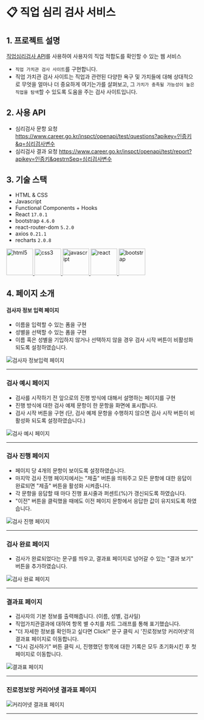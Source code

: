 # :clipboard: 직업 심리 검사 서비스

## 1. 프로젝트 설명

[직업심리검사 API](https://www.career.go.kr/cnet/front/openapi/openApiTestCenter.do)를 사용하여 사용자의 직업 적합도를 확인할 수 있는 웹 서비스

- `직업 가치관 검사 사이트`를 구현합니다.
- 직업 가치관 검사 사이트는 직업과 관련된 다양한 욕구 및 가치들에 대해 상대적으로 무엇을 얼마나 더 중요하게 여기는가를 살펴보고, 그 `가치가 충족될 가능성이 높은 직업을 탐색`할 수 있도록 도움을 주는 검사 사이트입니다.



## 2. 사용 API

- 심리검사 문항 요청 https://www.career.go.kr/inspct/openapi/test/questions?apikey=인증키&q=심리검사변수
- 심리검사 결과 요청 https://www.career.go.kr/inspct/openapi/test/report?apikey=인증키&qestrnSeq=심리검사변수



## 3. 기술 스택

- HTML & CSS
- Javascript
- Functional Components + Hooks
- React `17.0.1`
- bootstrap `4.6.0`
- react-router-dom `5.2.0`
- axios `0.21.1`
- recharts `2.0.8`

<p align="left"> 
    <a href="https://www.w3.org/html/" target="_blank"> 
        <img src="https://raw.githubusercontent.com/devicons/devicon/master/icons/html5/html5-original-wordmark.svg" alt="html5" width="70" height="70"/> 
    </a> 
    <a href="https://www.w3schools.com/css/" target="_blank"> 
        <img src="https://raw.githubusercontent.com/devicons/devicon/master/icons/css3/css3-original-wordmark.svg" alt="css3" width="70" height="70"/> 
    </a> 
    <a href="https://developer.mozilla.org/en-US/docs/Web/JavaScript" target="_blank"> 			<img src="https://raw.githubusercontent.com/devicons/devicon/master/icons/javascript/javascript-original.svg" alt="javascript" width="70" height="70"/> 
    </a> 
    <a href="https://reactjs.org/" target="_blank"> 
        <img src="https://raw.githubusercontent.com/devicons/devicon/master/icons/react/react-original-wordmark.svg" alt="react" width="70" height="70"/> 
    </a>
    <a href="https://getbootstrap.com" target="_blank"> 
        <img src="https://raw.githubusercontent.com/devicons/devicon/master/icons/bootstrap/bootstrap-plain-wordmark.svg" alt="bootstrap" width="70" height="70"/> 
    </a>
</p>



## 4. 페이지 소개

#### 검사자 정보 입력 페이지

- 이름을 입력할 수 있는 폼을 구현
- 성별을 선택할 수 있는 폼을 구현
- 이름 혹은 성별을 기입하지 않거나 선택하지 않을 경우 검사 시작 버튼이 비활성화 되도록 설정하였습니다.

![검사자 정보입력 페이지](./images/registration-page.png)

---

### 검사 예시 페이지

- 검사를 시작하기 전 앞으로의 진행 방식에 대해서 설명하는 페이지를 구현
- 진행 방식에 대한 검사 예제 문항이 한 문항을 화면에 표시합니다.
- 검사 시작 버튼을 구현 (단, 검사 예제 문항을 수행하지 않으면 검사 시작 버튼이 비활성화 되도록 설정하였습니다.)

![검사 예시 페이지](./images/example-page.png)

---

### 검사 진행 페이지

- 페이지 당 4개의 문항이 보이도록 설정하였습니다.
- 마지막 검사 진행 페이지에서는 "제출" 버튼을 띄워주고 모든 문항에 대한 응답이 완료되면 "제출" 버튼을 활성화 시켜줍니다.
- 각 문항을 응답할 때 마다 진행 표시줄과 퍼센트(%)가 갱신되도록 하였습니다.
- "이전" 버튼을 클릭했을 때에도 이전 페이지 문항에서 응답한 값이 유지되도록 하였습니다.

![검사 진행 페이지](./images/test-page.png)

---

### 검사 완료 페이지

- 검사가 완료되었다는 문구를 띄우고, 결과표 페이지로 넘어갈 수 있는 "결과 보기" 버튼을 추가하였습니다.

![검사 완료 페이지](./images/result-page.png)

---

### 결과표 페이지

- 검사자의 기본 정보를 출력해줍니다. (이름, 성별, 검사일)
- 직업가치관결과에 대하여 항목 별 수치를 차트 그래프를 통해 표기했습니다.
- "더 자세한 정보를 확인하고 싶다면 Click!" 문구 클릭 시 '진로정보망 커리어넷'의 결과표 페이지로 이동합니다.
- "다시 검사하기" 버튼 클릭 시, 진행했던 항목에 대한 기록은 모두 초기화시킨 후 첫 페이지로 이동합니다.

![결과표 페이지](./images/test-report-page.png)

---

### 진로정보망 커리어넷 결과표 페이지

![커리어넷 결과표 페이지](./images/test-report-web-page.png)

---
